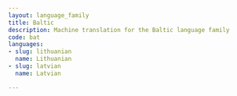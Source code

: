 ```yaml
---
layout: language_family
title: Baltic
description: Machine translation for the Baltic language family
code: bat
languages:
- slug: lithuanian
  name: Lithuanian
- slug: latvian
  name: Latvian

---
```



